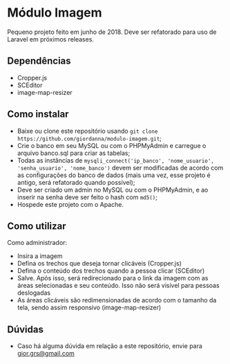 # Módulo Imagem
Pequeno projeto feito em junho de 2018. Deve ser refatorado para uso de Laravel em próximos releases.

## Dependências
- Cropper.js
- SCEditor
- image-map-resizer

## Como instalar
- Baixe ou clone este repositório usando `git clone https://github.com/giordanna/modulo-imagem.git`;
- Crie o banco em seu MySQL ou com o PHPMyAdmin e carregue o arquivo banco.sql para criar as tabelas;
- Todas as instâncias de `mysqli_connect('ip_banco', 'nome_usuario', 'senha_usuario', 'nome_banco')` devem ser modificadas de acordo com as configurações do banco de dados (mais uma vez, esse projeto é antigo, será refatorado quando possível);
- Deve ser criado um admin no MySQL ou com o PHPMyAdmin, e ao inserir na senha deve ser feito o hash com `md5()`;
- Hospede este projeto com o Apache.

## Como utilizar
Como administrador:
- Insira a imagem
- Defina os trechos que deseja tornar clicáveis (Cropper.js)
- Defina o conteúdo dos trechos quando a pessoa clicar (SCEditor)
- Salve. Após isso, será redirecionado para o link da imagem com as áreas selecionadas e seu conteúdo. Isso não será visível para pessoas deslogadas
- As áreas clicáveis são redimensionadas de acordo com o tamanho da tela, sendo assim responsivo (image-map-resizer)

## Dúvidas
 - Caso há alguma dúvida em relação a este repositório, envie para gior.grs@gmail.com